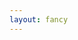 ```yaml
---
layout: fancy
---
```

<script>
var container = d3.select('body')
  .append('div')
  .attr('class', 'container-fluid')
  .style({background: 'yellow'})
  .html("{{ page }}")
</script>
